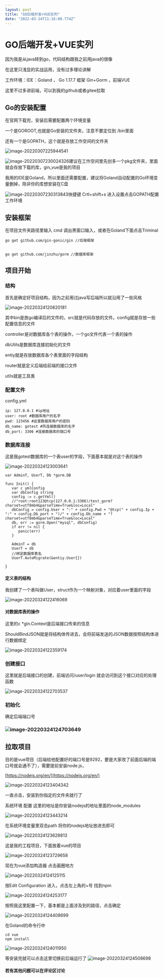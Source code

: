 ```yaml
---
layout: post
title: "﻿GO后端开发+VUE实列"
date: "2022-03-24T11:16:00.774Z"
---
```

﻿GO后端开发+VUE实列
=============

因为我是从java转到go，代码结构跟我之前用java的很像

在这里只浅显的实战运用，没有过多理论讲解

工作环境：IDE：Goland ， Go 1.17.7 框架 Gin+Gorm ，前端VUE

这里不过多讲前端，可以到我的github或者gitee拉取

Go的安装配置
-------

在官网下载完，安装后需要配置两个环境变量

一个是GOROOT,也就是Go安装的文件夹，注意不要定位到 /bin里面

还有一个是GOPATH，这个就是存放工作空间的文件夹

![image-20220307225944541](https://img2022.cnblogs.com/blog/2718952/202203/2718952-20220324183608278-1042050.png)

![image-20220307230024326](https://img2022.cnblogs.com/blog/2718952/202203/2718952-20220324183607908-5708793.png)建议在工作空间里先创多一个pkg文件夹，里面就会存放下载的库，gin\_vue是我的项目

我用的IDE是Goland，所以里面还需要配置，建议将Goland自动配置的Go环境变量删掉，除非你的库想安装在C盘

![image-20220307230313843](https://img2022.cnblogs.com/blog/2718952/202203/2718952-20220324183607527-410291749.png)快捷键 Crtl+shift+s 进入设置点击GOPATH配置工作环境

安装框架
----

在项目文件夹路径里输入 cmd 调出黑窗口输入，或者在Goland下面点击Triminal

    go get github.com/gin-gonic/gin //后端框架
    

    go get github.com/jinzhu/gorm //数据库框架
    

项目开始
----

### 结构

首先是确定好项目结构，因为之前用过java写后端所以就沿用了一些风格

![image-20220324120820181](https://img2022.cnblogs.com/blog/2718952/202203/2718952-20220324183607194-1253323343.png)

其中bin是放go编译后的文件的，src就是代码存放的文件。config就是存放一些配置信息的文件

controller是对数据库各个表的操作，一个go文件代表一个表的操作

dbUtils是数据库连接初始化的文件

entiy就是存放数据库各个表里面的字段结构

router就是定义后端给前端的接口文件

utils就是工具类

### 配置文件

config.yml

    ip: 127.0.0.1 #ip地址
    user: root #数据库用户的名字
    pwd: 123456 #这里数据库用户的密码
    db_name: gotest #所连接数据库的名字
    db_port: 3306 #连接数据库的端口号
    

### 数据库连接

这是我gotest数据库的一个表user的字段，下面基本就是对这个表的操作

![image-20220324123003641](https://img2022.cnblogs.com/blog/2718952/202203/2718952-20220324183606937-2084340715.png)

    var AdminT, UserT, Db *gorm.DB
    
    func Init() {
       var c ymlConfig
       var dbConfig string
       config := c.getYml()
       //"root:root123@tcp(127.0.0.1:3306)/test_gorm?charset=utf8mb4&parseTime=True&loc=Local"
       dbConfig = config.User + ":" + config.Pwd + "@tcp(" + config.Ip + ":" + config.Db_port + ")/" + config.Db_name + "?charset=utf8mb4&parseTime=True&loc=Local"
       db, err := gorm.Open("mysql", dbConfig)
       if err != nil {
          panic(err)
       }
    
       AdminT = db
       UserT = db
       //绑定数据库表名
       UserT.AutoMigrate(&entiy.User{})
    
    }
    

#### 定义表的结构

我创建了一个表叫做User，struct作为一个映射对象，对应着user里面的字段

![image-20220324122416069](https://img2022.cnblogs.com/blog/2718952/202203/2718952-20220324183606317-1698484595.png)

#### 对数据库表的操作

这里的c \*gin.Context是后端接口传来的信息

ShouldBindJSON就是将结构体传进去，会将前端发送的JSON数据按照结构体进行数据绑定

![image-20220324122359174](https://img2022.cnblogs.com/blog/2718952/202203/2718952-20220324183605674-1349029317.png)

### 创建接口

这里就是后端接口的创建，前端访问/user/login 就会访问到这个接口对应的处理函数

![image-20220324122703537](https://img2022.cnblogs.com/blog/2718952/202203/2718952-20220324183605267-495159465.png)

### 初始化

确定后端端口号

### ![image-20220324124703649](https://img2022.cnblogs.com/blog/2718952/202203/2718952-20220324183604955-1513797631.png)

拉取项目
----

目的是vue项目（后端给他配置好的端口号是9292，要是大家改了前面后端的端口号就会通不了），需要提前安装node.js，

[https://nodejs.org/en/](https://nodejs.org/en/)

![image-20220324123404342](https://img2022.cnblogs.com/blog/2718952/202203/2718952-20220324183604389-1467775257.png)

一直点击，安装到你指定的文件夹就行了

系统环境 配置 这里的地址是你安装nodejs的地址里面的node\_modules

![image-20220324123443214](https://img2022.cnblogs.com/blog/2718952/202203/2718952-20220324183604079-1298354835.png)

在系统环境变量里双击path 将你的nodejs地址放进去即可

![image-20220324123628813](https://img2022.cnblogs.com/blog/2718952/202203/2718952-20220324183603835-1166920972.png)

这是我的工程项目，下面放着vue的项目

![image-20220324123729658](https://img2022.cnblogs.com/blog/2718952/202203/2718952-20220324183603558-1396671517.png)

现在为vue添加构造器 点击画圈地方

![image-20220324124125115](https://img2022.cnblogs.com/blog/2718952/202203/2718952-20220324183603125-1130856141.png)

按Edit Configuration 进入，点击左上角的+号 找到npm

![image-20220324124253177](https://img2022.cnblogs.com/blog/2718952/202203/2718952-20220324183602641-1372176930.png)

按照我这里配置一下，基本都是上面涉及到的路径，点击确定

![image-20220324124408699](https://img2022.cnblogs.com/blog/2718952/202203/2718952-20220324183601885-157887176.png)

在Goland的命令行中

    cd vue
    npm install
    

![image-20220324124011950](https://img2022.cnblogs.com/blog/2718952/202203/2718952-20220324183601367-1242136487.png)

等安装完就可以点击这里切换前后端运行了 ![image-20220324124508698](https://img2022.cnblogs.com/blog/2718952/202203/2718952-20220324183600787-696249289.png)

#### 若有其他问题可以在评论区讨论
